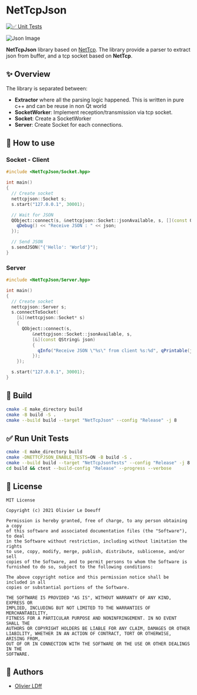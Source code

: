 NetTcpJson
=============

[![✅ Unit Tests](https://github.com/Naostage/NetTcpJson/actions/workflows/unit-tests.yml/badge.svg)](https://github.com/Naostage/NetTcpJson/actions/workflows/unit-tests.yml)

![Json Image](https://upload.wikimedia.org/wikipedia/commons/thumb/c/c9/JSON_vector_logo.svg/1200px-JSON_vector_logo.svg.png)

**NetTcpJson** library based on [NetTcp](https://github.com/OlivierLDff/NetTcp). The library provide a parser to extract json from buffer, and a tcp socket based on **NetTcp**.

## ✨ Overview

The library is separated between:

* **Extractor** where all the parsing logic happened. This is written in pure c++ and can be reuse in non Qt world
* **SocketWorker**: Implement reception/transmission via tcp socket.
* **Socket**: Create a SocketWorker
* **Server**: Create Socket for each connections.

## 🚀 How to use

### Socket - Client

```cpp
#include <NetTcpJson/Socket.hpp>

int main()
{
  // Create socket
  nettcpjson::Socket s;
  s.start("127.0.0.1", 30001);

  // Wait for JSON
  QObject::connect(s, &nettcpjson::Socket::jsonAvailable, s, [](const QString& json){
    qDebug() << "Receive JSON : " << json;
  });

  // Send JSON
  s.sendJSON("{'Hello': 'World'}");
}
```

### Server

```cpp
#include <NetTcpJson/Server.hpp>

int main()
{
  // Create socket
  nettcpjson::Server s;
  s.connectToSocket(
    [&](nettcpjson::Socket* s)
    {
      QObject::connect(s,
          &nettcpjson::Socket::jsonAvailable, s,
          [&](const QString& json)
          {
            qInfo("Receive JSON \"%s\" from client %s:%d", qPrintable(json), qPrintable(s->peerAddress()), signed(s->peerPort()));
          });
    });

  s.start("127.0.0.1", 30001);
}
```

## 🔨 Build

```bash
cmake -E make_directory build
cmake -B build -S .
cmake --build build --target "NetTcpJson" --config "Release" -j 8
```

## ✅ Run Unit Tests

```bash
cmake -E make_directory build
cmake -DNETTCPJSON_ENABLE_TESTS=ON -B build -S .
cmake --build build --target "NetTcpJsonTests" --config "Release" -j 8
cd build && ctest --build-config "Release" --progress --verbose
```

## 📄 License

```
MIT License

Copyright (c) 2021 Olivier Le Doeuff

Permission is hereby granted, free of charge, to any person obtaining a copy
of this software and associated documentation files (the "Software"), to deal
in the Software without restriction, including without limitation the rights
to use, copy, modify, merge, publish, distribute, sublicense, and/or sell
copies of the Software, and to permit persons to whom the Software is
furnished to do so, subject to the following conditions:

The above copyright notice and this permission notice shall be included in all
copies or substantial portions of the Software.

THE SOFTWARE IS PROVIDED "AS IS", WITHOUT WARRANTY OF ANY KIND, EXPRESS OR
IMPLIED, INCLUDING BUT NOT LIMITED TO THE WARRANTIES OF MERCHANTABILITY,
FITNESS FOR A PARTICULAR PURPOSE AND NONINFRINGEMENT. IN NO EVENT SHALL THE
AUTHORS OR COPYRIGHT HOLDERS BE LIABLE FOR ANY CLAIM, DAMAGES OR OTHER
LIABILITY, WHETHER IN AN ACTION OF CONTRACT, TORT OR OTHERWISE, ARISING FROM,
OUT OF OR IN CONNECTION WITH THE SOFTWARE OR THE USE OR OTHER DEALINGS IN THE
SOFTWARE.

```

## 👥 Authors

* [Olivier LDff](olivier.ldff@gmail.com)
